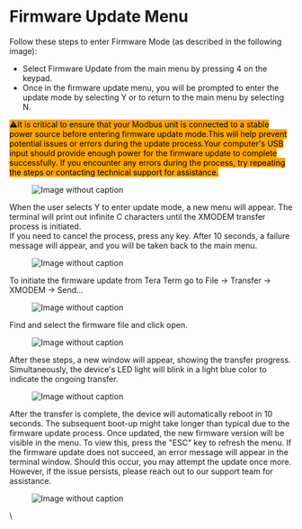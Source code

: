 # Firmware Update Menu

Follow these steps to enter Firmware Mode (as described in the following image):

* Select Firmware Update from the main menu by pressing 4 on the keypad.
* Once in the firmware update menu, you will be prompted to enter the update mode by selecting Y or to return to the main menu by selecting N.

<mark style="background-color:orange;">⚠️It is critical to ensure that your Modbus unit is connected to a stable power source before entering firmware update mode.This will help prevent potential issues or errors during the update process.Your computer's USB input should provide enough power for the firmware update to complete successfully. If you encounter any errors during the process, try repeating the steps or contacting technical support for assistance.</mark>

<figure><img src="https://image-forwarder.notaku.so/aHR0cHM6Ly93d3cubm90aW9uLnNvL2ltYWdlL2h0dHBzJTNBJTJGJTJGczMtdXMtd2VzdC0yLmFtYXpvbmF3cy5jb20lMkZzZWN1cmUubm90aW9uLXN0YXRpYy5jb20lMkZmN2JlM2VlNi1lNmNiLTQ1YjItOWEwYi01NjBmODViYzc0YTklMkZTY3JlZW5zaG90XzIwMjMtMDYtMTVfMTYwOTE0LnBuZz90YWJsZT1ibG9jayZzcGFjZUlkPThhOWFlZDA2LWY4NDQtNGRlNC1iOTZiLWMxNTI2OTMxYzU1NyZpZD0xZDJkOWI4My1jY2FjLTgxZDYtOGQ3NC1lOTcxNmM2NGM0NjgmY2FjaGU9djImd2lkdGg9MTEwNC43NzUwMjQ0MTQwNjI1" alt="Image without caption"><figcaption></figcaption></figure>

When the user selects Y to enter update mode, a new menu will appear. The terminal will print out infinite C characters until the XMODEM transfer process is initiated.\
If you need to cancel the process, press any key. After 10 seconds, a failure message will appear, and you will be taken back to the main menu.

<figure><img src="https://image-forwarder.notaku.so/aHR0cHM6Ly93d3cubm90aW9uLnNvL2ltYWdlL2h0dHBzJTNBJTJGJTJGczMtdXMtd2VzdC0yLmFtYXpvbmF3cy5jb20lMkZzZWN1cmUubm90aW9uLXN0YXRpYy5jb20lMkY0YTkxMGM1MS1lNTYxLTRjN2EtODVkMC1jNWI3NmExZDhlOGMlMkZTY3JlZW5zaG90XzIwMjMtMDYtMTVfMTYwOTIzLnBuZz90YWJsZT1ibG9jayZzcGFjZUlkPThhOWFlZDA2LWY4NDQtNGRlNC1iOTZiLWMxNTI2OTMxYzU1NyZpZD0xZDJkOWI4My1jY2FjLTgxZTYtOWQ5NC1kYzhhMmE3OGZjNmMmY2FjaGU9djImd2lkdGg9MTEwNC43NzUwMjQ0MTQwNjI1" alt="Image without caption"><figcaption></figcaption></figure>

To initiate the firmware update from Tera Term go to File → Transfer → XMODEM → Send…

<figure><img src="https://image-forwarder.notaku.so/aHR0cHM6Ly93d3cubm90aW9uLnNvL2ltYWdlL2h0dHBzJTNBJTJGJTJGcHJvZC1maWxlcy1zZWN1cmUuczMudXMtd2VzdC0yLmFtYXpvbmF3cy5jb20lMkY4YTlhZWQwNi1mODQ0LTRkZTQtYjk2Yi1jMTUyNjkzMWM1NTclMkYyMjZkN2ZkYy1iOWI5LTQxOTQtYmM2Ny0zMWZkM2EwZmRjOGUlMkZTa3JtYmlsZF8yMDIzLTEwLTE2XzA4NTY1NC5wbmc_dGFibGU9YmxvY2smc3BhY2VJZD04YTlhZWQwNi1mODQ0LTRkZTQtYjk2Yi1jMTUyNjkzMWM1NTcmaWQ9MWQyZDliODMtY2NhYy04MTYxLWJlY2ItZTkyODc1ZjVjOWRkJmNhY2hlPXYyJndpZHRoPTEzNTI=" alt="Image without caption"><figcaption></figcaption></figure>

Find and select the firmware file and click open.

<figure><img src="https://image-forwarder.notaku.so/aHR0cHM6Ly93d3cubm90aW9uLnNvL2ltYWdlL2h0dHBzJTNBJTJGJTJGcHJvZC1maWxlcy1zZWN1cmUuczMudXMtd2VzdC0yLmFtYXpvbmF3cy5jb20lMkY4YTlhZWQwNi1mODQ0LTRkZTQtYjk2Yi1jMTUyNjkzMWM1NTclMkY2ODFhZWRkOC0yOTY4LTQ1NjktYWNhYi0wNDIzZWE3NjUzOTYlMkZTa3JtYmlsZF8yMDIzLTEwLTE2XzA4NTczNS5wbmc_dGFibGU9YmxvY2smc3BhY2VJZD04YTlhZWQwNi1mODQ0LTRkZTQtYjk2Yi1jMTUyNjkzMWM1NTcmaWQ9MWQyZDliODMtY2NhYy04MTE3LTlhNDYtZjI3OGJiYjQ4MmRjJmNhY2hlPXYyJndpZHRoPTEzNTI=" alt="Image without caption"><figcaption></figcaption></figure>

After these steps, a new window will appear, showing the transfer progress. Simultaneously, the device's LED light will blink in a light blue color to indicate the ongoing transfer.

<figure><img src="https://image-forwarder.notaku.so/aHR0cHM6Ly93d3cubm90aW9uLnNvL2ltYWdlL2h0dHBzJTNBJTJGJTJGcHJvZC1maWxlcy1zZWN1cmUuczMudXMtd2VzdC0yLmFtYXpvbmF3cy5jb20lMkY4YTlhZWQwNi1mODQ0LTRkZTQtYjk2Yi1jMTUyNjkzMWM1NTclMkZjYTU2MjUxYS0wNmRlLTRkY2YtYjRlNy1kZGQ2NDdkZGM3NTUlMkZTa3JtYmlsZF8yMDIzLTEwLTE2XzA4NTkxNS5wbmc_dGFibGU9YmxvY2smc3BhY2VJZD04YTlhZWQwNi1mODQ0LTRkZTQtYjk2Yi1jMTUyNjkzMWM1NTcmaWQ9MWQyZDliODMtY2NhYy04MTZhLWI1NzgtYzA1NjgyYTE1ZTJlJmNhY2hlPXYyJndpZHRoPTEzNTI=" alt="Image without caption"><figcaption></figcaption></figure>

After the transfer is complete, the device will automatically reboot in 10 seconds. The subsequent boot-up might take longer than typical due to the firmware update process. Once updated, the new firmware version will be visible in the menu. To view this, press the "ESC" key to refresh the menu. If the firmware update does not succeed, an error message will appear in the terminal window. Should this occur, you may attempt the update once more. However, if the issue persists, please reach out to our support team for assistance.

<figure><img src="https://image-forwarder.notaku.so/aHR0cHM6Ly93d3cubm90aW9uLnNvL2ltYWdlL2h0dHBzJTNBJTJGJTJGcHJvZC1maWxlcy1zZWN1cmUuczMudXMtd2VzdC0yLmFtYXpvbmF3cy5jb20lMkY4YTlhZWQwNi1mODQ0LTRkZTQtYjk2Yi1jMTUyNjkzMWM1NTclMkY2OGY4N2MxYy1kNmViLTQwZmYtODQxOC1jM2ViNjc0YTY4MTElMkZVbnRpdGxlZC5wbmc_dGFibGU9YmxvY2smc3BhY2VJZD04YTlhZWQwNi1mODQ0LTRkZTQtYjk2Yi1jMTUyNjkzMWM1NTcmaWQ9MWQyZDliODMtY2NhYy04MWE4LTkzNDktZjY0YjJmOWYwNzlhJmNhY2hlPXYyJndpZHRoPTExMDI=" alt="Image without caption"><figcaption></figcaption></figure>

\
